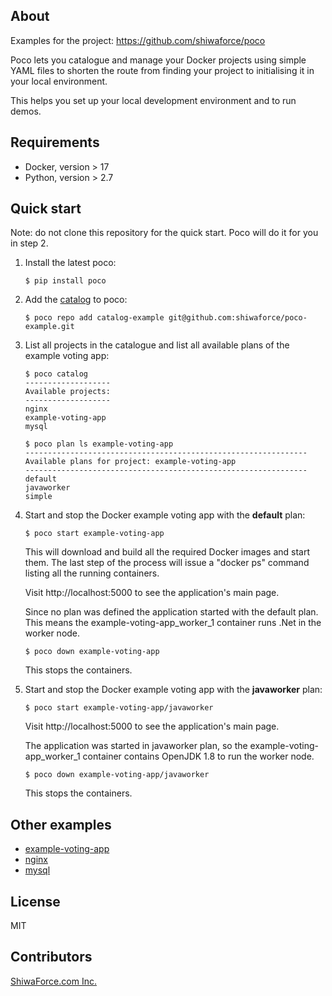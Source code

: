 About
-----

Examples for the project: https://github.com/shiwaforce/poco

Poco lets you catalogue and manage your Docker projects using
simple YAML files to shorten the route from finding your project to
initialising it in your local environment.

This helps you set up your local development environment and to run
demos.

Requirements
------------

-   Docker, version \> 17
-   Python, version \> 2.7

Quick start
------------

Note: do not clone this repository for the quick start. Poco will do it for you in step 2.

1. Install the latest poco:
	```shell
	$ pip install poco
	```

2. Add the [catalog](./poco-catalog.yml) to poco:
	```shell
	$ poco repo add catalog-example git@github.com:shiwaforce/poco-example.git
	```

3. List all projects in the catalogue and list all available plans of the example voting app:
	```shell
	$ poco catalog
	-------------------
	Available projects:
	-------------------
	nginx
	example-voting-app
	mysql

	$ poco plan ls example-voting-app
	---------------------------------------------------------------
	Available plans for project: example-voting-app
	---------------------------------------------------------------
	default
	javaworker
	simple
	```

4. Start and stop the Docker example voting app with the **default** plan:
	```shell
	$ poco start example-voting-app
	```
	This will download and build all the required Docker images and start them. The last step of the process will issue a "docker ps" command listing all the running containers.

	Visit http://localhost:5000 to see the application's main page.

	Since no plan was defined the application started with the default plan. This means the example-voting-app_worker_1 container runs .Net in the worker node.

	```shell
	$ poco down example-voting-app
	```
	This stops the containers.

5. Start and stop the Docker example voting app with the **javaworker** plan:
	```shell
	$ poco start example-voting-app/javaworker
	```
	Visit http://localhost:5000 to see the application's main page.

	The application was started in javaworker plan, so the example-voting-app_worker_1 container contains OpenJDK 1.8 to run the worker node.

	```shell
	$ poco down example-voting-app/javaworker
	```
	This stops the containers.

Other examples
----------------
- [example-voting-app](https://github.com/shiwaforce/poco-example/blob/master/example-voting-app/README.md)
- [nginx](https://github.com/shiwaforce/poco-example/blob/master/nginx/README.md)
- [mysql](https://github.com/shiwaforce/poco-example/blob/master/mysql/README.md)

License
-------

MIT

Contributors
------------

[ShiwaForce.com Inc.](https://www.shiwaforce.com/en/)
